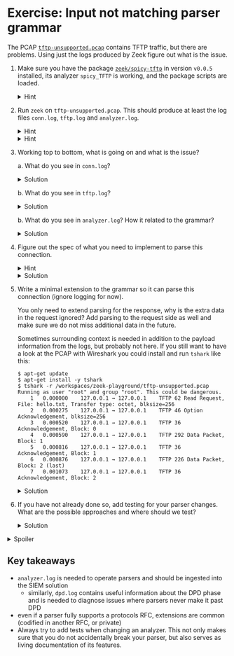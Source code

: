 # Exercise: Input not matching parser grammar

The PCAP [`tftp-unsupported.pcap`](data/tftp-unsupported.pcap) contains TFTP
traffic, but there are problems. Using just the logs produced by Zeek figure
out what is the issue.

1. Make sure you have the package
   [`zeek/spicy-tftp`](https://github.com/zeek/spicy-tftp/) in version `v0.0.5` installed, its
   analyzer `spicy_TFTP` is working, and the package scripts are loaded.

   <details>
   <summary>Hint</summary>

   The package should be listed `zkg`, e.g.,

   ```console
   $ zkg list
   zeek/zeek/spicy-tftp (installed: v0.0.5) - Spicy-based analyzer for the TFTP protocol.
   ```

   Otherwise install it with

   ```console
   $ zkg install zeek/spicy-tftp --version v0.0.5
   The following packages will be INSTALLED:
     zeek/zeek/spicy-tftp (v0.0.5)

   Proceed? [Y/n]
   Running unit tests for "zeek/zeek/spicy-tftp"
   Installing "zeek/zeek/spicy-tftp".
   Installed "zeek/zeek/spicy-tftp" (v0.0.5)
   Loaded "zeek/zeek/spicy-tftp"
   ```

   If the package is installed a TFTP analyzer should be listed by `zeek -NN`, e.g.,

   ```console
   $ zeek -NN | grep -i tftp
    [Analyzer] spicy_TFTP (ANALYZER_SPICY_TFTP, enabled)
   ```

   Running the analyzer on some test data should produce a `tftp.log`. For this
   the scripts from the package need to be loaded, e.g., `@load packages`
   should be present in `local.zeek`.

   Using the file `tftp_rrq.pcap` from the [test data in the package
   repository](https://github.com/zeek/spicy-tftp/tree/main/testing/Traces):

   ```json
   $ zeek -Cr tftp_rrq.pcap
   $ ls *.log
   conn.log  packet_filter.log  tftp.log
   $ cat tftp.log | jq
   {
     "ts": 1737142107.374696,
     "uid": "CAMTBX2d54B930rgkg",
     "id.orig_h": "127.0.0.1",
     "id.orig_p": 60027,
     "id.resp_h": "127.0.0.1",
     "id.resp_p": 69,
     "wrq": false,
     "fname": "hello.txt",
     "mode": "octet",
     "uid_data": "Csmqzc1PPz5ZPJ1uj",
     "size": 0,
     "block_sent": 0,
     "block_acked": 0
   }
   ```

   </details>

1. Run `zeek` on `tftp-unsupported.pcap`. This should produce at least the log
   files `conn.log`, `tftp.log` and `analyzer.log`.

   <details>
   <summary>Hint</summary>

   If you only see `packet_filter.log` and `weird.log` you need to invoke `zeek` with an additional argument.
   </details>

   <details>
   <summary>Hint</summary>

   `weird.log` reports that the PCAP has bad checksums.

   ```json
   cat weird.log | jq
   {
     "ts": 1737142107.374696,
     "id.orig_h": "127.0.0.1",
     "id.orig_p": 0,
     "id.resp_h": "127.0.0.1",
     "id.resp_p": 0,
     "name": "bad_IP_checksum",
     "notice": false,
     "peer": "zeek",
     "source": "IP"
   }
   ```

   Run `zeek` with `-C` (or `--no-checksums`) causes Zeek to ignore checksums and produce the three log files.
   </details>

1. Working top to bottom, what is going on and what is the issue?

    a. What do you see in `conn.log`?

      <details>
      <summary>Solution</summary>

      - two connections are reported, `spicy_tftp_data` with data payload, and `spicy_tftp` for some request with TCP data not ack'd (leading to the checksum error)
      - the `resp_h` and `resp_p` of `spicy_tftp_data` connection match the
        `orig_h` and `orig_p` of the `spicy_tftp` connection, so they seem to
        belong to the same TFTP transaction
      - both connections report some data
      - apart from the missing ACK nothing seems obviously off

      ```json
      $ cat conn.log | jq
      {
        "ts": 1737142107.374971,
        "uid": "Csmqzc1PPz5ZPJ1uj",
        "id.orig_h": "127.0.0.1",
        "id.orig_p": 50012,
        "id.resp_h": "127.0.0.1",
        "id.resp_p": 60027,
        "proto": "udp",
        "service": "spicy_tftp_data",
        "duration": 0.0007979869842529297,
        "orig_bytes": 468,
        "resp_bytes": 12,
        "conn_state": "SF",
        "local_orig": true,
        "local_resp": true,
        "missed_bytes": 0,
        "history": "Dd",
        "orig_pkts": 3,
        "orig_ip_bytes": 552,
        "resp_pkts": 3,
        "resp_ip_bytes": 96,
        "ip_proto": 17
      }
      {
        "ts": 1737142107.374696,
        "uid": "CAMTBX2d54B930rgkg",
        "id.orig_h": "127.0.0.1",
        "id.orig_p": 60027,
        "id.resp_h": "127.0.0.1",
        "id.resp_p": 69,
        "proto": "udp",
        "service": "spicy_tftp",
        "conn_state": "S0",
        "local_orig": true,
        "local_resp": true,
        "missed_bytes": 0,
        "history": "D",
        "orig_pkts": 1,
        "orig_ip_bytes": 58,
        "resp_pkts": 0,
        "resp_ip_bytes": 0,
        "ip_proto": 17
      }
      ```

      </details>

      b. What do you see in `tftp.log`?

      <details>
      <summary>Solution</summary>

      - a single TFTP transaction for reading the file `hello.txt` is reported
      - both `block_sent` and `block_acked` are reported as zero, but no error seems to have occurred

      ```json
      $ cat tftp.log | jq
      {
        "ts": 1737142107.374696,
        "uid": "CAMTBX2d54B930rgkg",
        "id.orig_h": "127.0.0.1",
        "id.orig_p": 60027,
        "id.resp_h": "127.0.0.1",
        "id.resp_p": 69,
        "wrq": false,
        "fname": "hello.txt",
        "mode": "octet",
        "uid_data": "Csmqzc1PPz5ZPJ1uj",
        "size": 0,
        "block_sent": 0,
        "block_acked": 0
      }
      ```

      </details>

    b. What do you see in `analyzer.log`? How it related to the grammar?

    <details>
    <summary>Solution</summary>

    - the TFTP analyzer `SPICY_TFTP` reports a protocol violation since it sees an unknown and unhandled opcode (`Opcode::<unknown-6>`)
    - the payload data triggering this error is `b"\x00\x06blksize\x00256\x00"`

    ```json
    $ cat analyzer.log | jq
    {
      "ts": 1737142107.374971,
      "cause": "violation",
      "analyzer_kind": "protocol",
      "analyzer_name": "SPICY_TFTP",
      "uid": "Csmqzc1PPz5ZPJ1uj",
      "id.orig_h": "127.0.0.1",
      "id.orig_p": 50012,
      "id.resp_h": "127.0.0.1",
      "id.resp_p": 60027,
      "failure_reason": "no matching case in switch statement for value 'Opcode::<unknown-6>' (/root/spicy-tftp/analyzer/tftp.spicy:20:5-26:10)",
      "failure_data": "\\x00\\x06blksize\\x00256\\x00"
    }
    ```

    Looking at the error location
    `/root/spicy-tftp/analyzer/tftp.spicy:20:5-26:10`, the protocol violation
    happens since no `Opcode=6` is modelled in the grammar.

    ```spicy
    public type Packet = unit {    # public top-level entry point for parsing
        op: uint16 &convert=Opcode($$);
        switch ( self.op ) {
    #   ~~~~~~~~~~~~~~~~~~~~ no matching case in switch statement for value 'Opcode::<unknown-6>'
            Opcode::RRQ   -> rrq:   Request(True);
            Opcode::WRQ   -> wrq:   Request(False);
            Opcode::DATA  -> data:  Data;
            Opcode::ACK   -> ack:   Acknowledgement;
            Opcode::ERROR -> error: Error;
        };
    };
    ```

    ```spicy
    # TFTP supports five types of packets [...]:
    #
    # opcode  operation
    #   1     Read request (RRQ)
    #   2     Write request (WRQ)
    #   3     Data (DATA)
    #   4     Acknowledgment (ACK)
    #   5     Error (ERROR)
    type Opcode = enum {
      RRQ = 0x01,
      WRQ = 0x02,
      DATA = 0x03,
      ACK = 0x04,
      ERROR = 0x05
    };
    ```

    </details>

1. Figure out the spec of what you need to implement to parse this connection.

   <details>
   <summary>Hint</summary>

   Possible search terms: `TFTP opcode 6 RFC blksize` ([🔎 duckduckgo.com](https://duckduckgo.com/?q=TFTP%20opcode%206%20RFC%20blksize&t=ffab))
   </details>

   <details>
   <summary>Solution</summary>

   Relevant RFCs:

   - [RFC2348: TFTP Blocksize Option](https://www.rfc-editor.org/rfc/rfc2348)
   - [RFC2347: TFTP Option Extension](https://www.rfc-editor.org/rfc/rfc2347)

    RFC2348 is specifically about the `blksize` negotiation we are seeing here,
    but implementing option support more generally according to RFC2347 does
    not seem much more work.
   </details>

1. Write a minimal extension to the grammar so it can parse this connection
   (ignore logging for now).

   You only need to extend parsing for the response, why is the extra data in
   the request ignored? Add parsing to the request side as well and make sure
   we do not miss additional data in the future.

   Sometimes surrounding context is needed in addition to the payload
   information from the logs, but probably not here. If you still want to have
   a look at the PCAP with Wireshark you could install and run `tshark` like
   this:

   ```console
   $ apt-get update
   $ apt-get install -y tshark
   $ tshark -r /workspaces/zeek-playground/tftp-unsupported.pcap
   Running as user "root" and group "root". This could be dangerous.
       1   0.000000    127.0.0.1 → 127.0.0.1    TFTP 62 Read Request, File: hello.txt, Transfer type: octet, blksize=256
       2   0.000275    127.0.0.1 → 127.0.0.1    TFTP 46 Option Acknowledgement, blksize=256
       3   0.000520    127.0.0.1 → 127.0.0.1    TFTP 36 Acknowledgement, Block: 0
       4   0.000590    127.0.0.1 → 127.0.0.1    TFTP 292 Data Packet, Block: 1
       5   0.000816    127.0.0.1 → 127.0.0.1    TFTP 36 Acknowledgement, Block: 1
       6   0.000876    127.0.0.1 → 127.0.0.1    TFTP 226 Data Packet, Block: 2 (last)
       7   0.001073    127.0.0.1 → 127.0.0.1    TFTP 36 Acknowledgement, Block: 2
   ```

   <details>
   <summary>Solution</summary>

   1. To parse this trace without errors we only need to add support for Option Acknowledgment (OACK) packets.

       - Add support for OACK `Opcode`:

         ```patch
          type Opcode = enum {
              RRQ = 0x01,
              WRQ = 0x02,
              DATA = 0x03,
              ACK = 0x04,
         -    ERROR = 0x05
         +    ERROR = 0x05,
         +    OACK = 0x06,
         };
         ```

       - Add support for parsing OACK packets ignoring data for now since it will not be logged:

         ```patch
          public type Packet = unit {    # public top-level entry point for parsing
             op: uint16 &convert=Opcode($$);
             switch ( self.op ) {
                 Opcode::RRQ   -> rrq:   Request(True);
                 Opcode::WRQ   -> wrq:   Request(False);
                 Opcode::DATA  -> data:  Data;
                 Opcode::ACK   -> ack:   Acknowledgement;
                 Opcode::ERROR -> error: Error;
         +       Opcode::OACK -> : skip bytes &eod; # Ignore OACK payload for now.
                 };
         };

   1. Making sure all request data is consumed.

      The request was parsed successfully even with the additional option data
      since the parser operates on UDP data. For UDP data "connections" are only
      assembled by Zeek, but on the Spicy side each packet is parsed
      individually, so there is no stray data "left on the wire" for any other
      parser to stumble over.

      With that any extra data passed to `Request` simply falls off the end. We
      could encode that no additional data is expected by adding a `skip` field
      which consumes `bytes` until `&eod`, but can at most consume zero bytes
      (i.e., nothing expected until EOD).

      ```patch
       type Request = unit(is_read: bool) {
           filename: bytes &until=b"\x00";
           mode:     bytes &until=b"\x00";
      +    :         skip bytes &eod &max-size=0;

           on %done { spicy::accept_input(); }
       };
      ```

   1. Consume options on the request side.

      By consuming an unknown number of options we activate lookahead parsing
      which would fail for non-option data, so above explicit skipping is not
      needed anymore.

      - Add a unit to parse options:

          ```patch
          +type Option = unit {
          +    name: skip bytes &until=b"\x00";
          +    value: skip bytes &until=b"\x00";
          +};
          ```

      - Extend request to also consume options (data ignored for now):

          ```patch
           type Request = unit(is_read: bool) {
               filename: bytes &until=b"\x00";
               mode:     bytes &until=b"\x00";
          +    options:  skip Option[];

               on %done { spicy::accept_input(); }
           };
          ```

   </details>

1. If you have not already done so, add testing for your parser changes. What
   are the possible approaches and where should we test?

   <details>
   <summary>Solution</summary>

   Applying the terminology described in the [section about testing](./testing.md):

   - parsing changes affect individual units
   - the changed units are `public`
   - changes only affect the Spicy parsing layer with no visible external
     effects beyond absence of parse errors

   Ideally add some test based on a Spicy batch file, but for TFTP we make the
   connection between request and response only in the Zeek scripts. Instead
   add an system, end-to-end test based on the original PCAP (which is small):

   ```sh
   # @TEST-EXEC: zeek -NN Zeek::Spicy > l
   #
   # @TEST-EXEC: zeek -Cr ${TRACES}/tftp_blksize_option.pcap ${PACKAGE}
   #
   # Note: Try to extract relevant columns from common logs to
   #       reduce churn with upstream changes.
   # @TEST-EXEC: cat conn.log | zeek-cut uid service orig_pkts resp_pkts > conn.log.min
   # @TEST-EXEC: btest-diff conn.log.min
   #
   # @TEST-EXEC: btest-diff tftp.log
   ```

   Add some unit-style tests:

   ```sh
   ## Precompile grammar so we can reuse it across multiple tests.
   # @TEST-EXEC: spicyc -dj ${DIST}/analyzer/tftp.spicy %INPUT -o tftp.hlto

   ## Note: We use bash's `printf` to output binary data (BTest defaults to `sh`)
   ## below. We should capture this in a script for reuse.

   ## Validate parsing of OACK responses
   ## ----------------------------------
   ##
   ## Baseline:
   ##
   ##     TFTP::Packet {
   ##       op: OACK
   ##     }
   ##
   # @TEST-EXEC: bash -c 'printf "\x00\x06blksize\x00256\x00"' | spicy-dump tftp.hlto >oack.log 2>&1
   # @TEST-EXEC: btest-diff oack.log

   ## Validate parsing of options in requests
   ## ---------------------------------------

   ## No options
   ## ~~~~~~~~~~
   ##
   ## Baseline:
   ##
   ##     TFTP::Packet {
   ##       op: RRQ
   ##       rrq: TFTP::Request {
   ##         filename: hello.txt
   ##         mode: octet
   ##         options: []
   ##       }
   ##     }
   ##
   # @TEST-EXEC: bash -c 'printf "\x00\x01hello.txt\x00octet\x00"' | spicy-dump tftp.hlto >request-no-opts.log 2>&1
   # @TEST-EXEC: btest-diff request-no-opts.log

   ## Single option
   ## ~~~~~~~~~~~~~
   ##
   ## Baseline:
   ##
   ##     TFTP::Packet {
   ##       op: RRQ
   ##       rrq: TFTP::Request {
   ##         filename: hello.txt
   ##         mode: octet
   ##         options: [
   ##           TFTP::Option {}
   ##         ]
   ##       }
   ##     }
   ##
   # @TEST-EXEC: bash -c 'printf "\x00\x01hello.txt\x00octet\x00blksize\x00256\x00"' | spicy-dump tftp.hlto >request-single-opt.log 2>&1
   # @TEST-EXEC: btest-diff request-single-opt.log

   ## Multiple options
   ## ~~~~~~~~~~~~~~~~
   ##
   ## Deliberately test an unsupported option with slightly weird value (empty).
   ##
   ## Baseline:
   ##
   ##     TFTP::Packet {
   ##       op: RRQ
   ##       rrq: TFTP::Request {
   ##         filename: hello.txt
   ##         mode: octet
   ##         options: [
   ##           TFTP::Option {}
   ##           TFTP::Option {}
   ##         ]
   ##       }
   ##     }
   ##
   # @TEST-EXEC: bash -c 'printf "\x00\x01hello.txt\x00octet\x00blksize\x00256\x00my special option\x00\x00"' | spicy-dump tftp.hlto >request-two-opts.log 2>&1
   # @TEST-EXEC: btest-diff request-two-opts.log
   ```

   </details>

 <details>
 <summary>Spoiler</summary>

 During this exercise you basically implemented a solution for [zeek/spicy-tftp#14](https://github.com/zeek/spicy-tftp/issues/14).
 </details>

## Key takeaways

- `analyzer.log` is needed to operate parsers and should be ingested into the SIEM solution
  - similarly, `dpd.log` contains useful information about the DPD phase and is
    needed to diagnose issues where parsers never make it past DPD
- even if a parser fully supports a protocols RFC, extensions are common
  (codified in another RFC, or private)
- Always try to add tests when changing an analyzer. This not only makes sure
  that you do not accidentally break your parser, but also serves as living
  documentation of its features.
